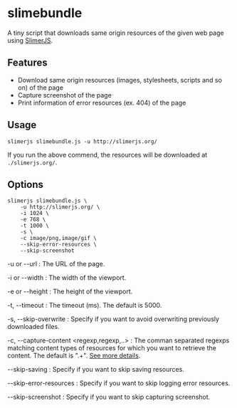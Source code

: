 # slimebundle

A tiny script that downloads same origin resources of the given web page using [SlimerJS](http://www.slimerjs.org).

## Features

- Download same origin resources (images, stylesheets, scripts and so on) of the page
- Capture screenshot of the page
- Print information of error resources (ex. 404) of the page

## Usage

```
slimerjs slimebundle.js -u http://slimerjs.org/
```

If you run the above commend, the resources will be downloaded at `./slimerjs.org/`.

## Options

```
slimerjs slimebundle.js \
    -u http://slimerjs.org/ \
    -i 1024 \
    -e 768 \
    -t 1000 \
    -s \
    -c image/png,image/gif \
    --skip-error-resources \
    --skip-screenshot
```

\-u or --url <string>
:   The URL of the page.

\-i or --width <n>
:   The width of the viewport.

\-e or --height <n>
:   The height of the viewport.

\-t, --timeout <n>
:   The timeout (ms). The default is 5000.

\-s, --skip-overwrite
:   Specify if you want to avoid overwriting previously downloaded files.

\-c, --capture-content <regexp,regexp,..>
:   The comman separated regexps matching content types of resources for which you want to retrieve the content. The default is ".+". [See more details](http://docs.slimerjs.org/current/api/webpage.html#webpage-capturecontent).

\--skip-saving
:    Specify if you want to skip saving resources.

\--skip-error-resources
:    Specify if you want to skip logging error resources.

\--skip-screenshot
:    Specify if you want to skip capturing screenshot.
